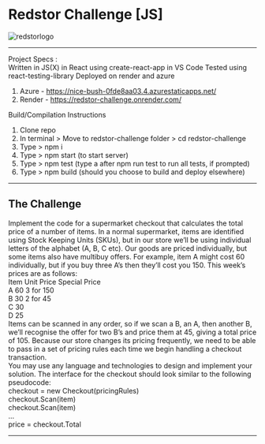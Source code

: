 # Redstor Challenge [JS]
![redstorlogo](https://github.com/AnoshMalik/Redstor-Challenge-Java/assets/3519251/1c6c37b5-e6c5-43f2-9ec6-05cff1218577)

------------------------------------------------------------------------------------------

Project Specs : <br/>
Written in JS(X) in React using create-react-app in VS Code
Tested using react-testing-library
Deployed on render and azure
1. Azure - https://nice-bush-0fde8aa03.4.azurestaticapps.net/
2. Render - https://redstor-challenge.onrender.com/

Build/Compilation Instructions
1. Clone repo
2. In terminal > Move to redstor-challenge folder > cd redstor-challenge
3. Type > npm i
4. Type > npm start (to start server)
5. Type > npm test (type a after npm run test to run all tests, if prompted)
6. Type > npm build (should you choose to build and deploy elsewhere)


------------------------------------------------------------------------------------------
## The Challenge
Implement the code for a supermarket checkout that calculates the total price of a number of
items. In a normal supermarket, items are identified using Stock Keeping Units (SKUs), but
in our store we’ll be using individual letters of the alphabet (A, B, C etc). Our goods are
priced individually, but some items also have multibuy offers. For example, item A might cost
60 individually, but if you buy three A’s then they’ll cost you 150. This week’s prices are as
follows: <br/>
Item Unit Price Special Price <br/>
A 60 3 for 150 <br/>
B 30 2 for 45 <br/>
C 30 <br/>
D 25 <br/>
Items can be scanned in any order, so if we scan a B, an A, then another B, we’ll recognise
the offer for two B’s and price them at 45, giving a total price of 105. Because our store
changes its pricing frequently, we need to be able to pass in a set of pricing rules each time
we begin handling a checkout transaction. <br/>
You may use any language and technologies to design and implement your solution. The
interface for the checkout should look similar to the following pseudocode: <br/>
checkout = new Checkout(pricingRules) <br/>
checkout.Scan(item) <br/>
checkout.Scan(item) <br/>
… <br/>
price = checkout.Total <br/>


------------------------------------------------------------------------------------------
